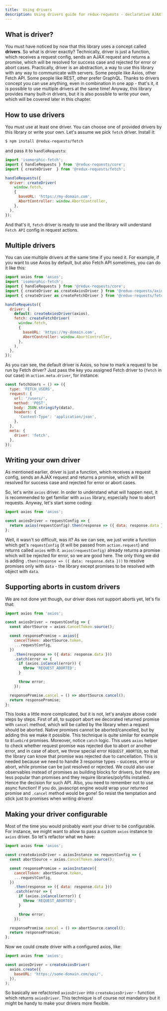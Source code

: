 ```yaml
---
title:  Using drivers
description: Using drivers guide for redux-requests - declarative AJAX requests and automatic network state management for Redux
---
```


## What is driver?

You must have noticed by now that this library uses a concept called **drivers**.
So what is driver exactly? Technically, driver is just a function, which receives a request config,
sends an AJAX request and returns a promise, which will be resolved for success case and
rejected for error or abort cases. Practically, driver is an abstraction, a way to use this library
with any way to communicate with servers. Some people like Axios, other Fetch API. Some people like
REST, other prefer GraphQL. Thanks to drivers concept you can use anything, even in combination in one app -
that's it, it is possible to use multiple drivers at the same time! Anyway, this library
provides many built-in drivers, but it is also possible to write your own, which
will be covered later in this chapter.

## How to use drivers

You must use at least one driver. You can choose one of provided drivers by this library
or write your own. Let's assume we pick `fetch` driver. Install it:
```bash
$ npm install @redux-requests/fetch
```
and pass it to `handleRequests`:
```js
import 'isomorphic-fetch';
import { handleRequests } from '@redux-requests/core';
import { createDriver  } from '@redux-requests/fetch';

handleRequests({
  driver: createDriver(
    window.fetch,
    {
      baseURL: 'https://my-domain.com',
      AbortController: window.AbortController,
    },
  ),
});
```

And that's it, `fetch` driver is ready to use and the library will understand
`Fetch API` config in request actions.

## Multiple drivers

You can use multiple drivers at the same time if you need it. For example, if you want to use Axios by default, but also Fetch API
sometimes, you can do it like this:
```js
import axios from 'axios';
import 'isomorphic-fetch';
import { handleRequests } from '@redux-requests/core';
import { createDriver as createAxiosDriver } from '@redux-requests/axios';
import { createDriver as createFetchDriver } from '@redux-requests/fetch';

handleRequests({
  driver: {
    default: createAxiosDriver(axios),
    fetch: createFetchDriver(
      window.fetch,
      {
        baseURL: 'https://my-domain.com',
        AbortController: window.AbortController,
      },
    ),
  },
});
```

As you can see, the default driver is Axios, so how to mark a request to be run by Fetch driver?
Just pass the key you assigned Fetch driver to (`fetch` in our case) in `action.meta.driver`, for instance:
```js
const fetchUsers = () => ({
  type: 'FETCH_USERS',
  request: {
    url: '/users/',
    method: 'POST',
    body: JSON.stringify(data),
    headers: {
      'Content-Type': 'application/json',
    },
  },
  meta: {
    driver: 'fetch',
  },
});
```

## Writing your own driver

As mentioned earlier, driver is just a function, which receives a request config,
sends an AJAX request and returns a promise, which will be resolved for success case and rejected for error or abort cases.

So, let's write `axios` driver. In order to understand what will happen next, it is recommended
to get familiar with `axios` library, especially how to abort requests. Anyway, let's start some coding:
```js
import axios from 'axios';

const axiosDriver = requestConfig => {
  return axios(requestConfig).then(response => ({ data: response.data }));
};
```

Well, it wasn't so difficult, was it? As we can see, we just wrote a function
which get's `requestConfig` (it will be passed from `action.request`) and returns
called `axios` with it. `axios(requestConfig)` already returns a promise which will
be rejected for error, so we are good here. The only thing we did is adding
`.then(response => ({ data: response.data }))` to resolve promises only with `data` -
the library except promises to be resolved with object with `data`.

## Supporting aborts in custom drivers

We are not done yet though, our driver does not support aborts yet, let's fix that:
```js
import axios from 'axios';

const axiosDriver = requestConfig => {
  const abortSource = axios.CancelToken.source();

  const responsePromise = axios({
    cancelToken: abortSource.token,
    ...requestConfig,
  })
    .then(response => ({ data: response.data }))
    .catch(error => {
      if (axios.isCancel(error)) {
        throw 'REQUEST_ABORTED';
      }

      throw error;
    });

  responsePromise.cancel = () => abortSource.cancel();
  return responsePromise;
};
```

This looks a little more complicated, but it is not, let's analyze above code steps
by steps. First of all, to support abort we decorated returned promise with `cancel`
method, which will be called by the library when a request should be aborted. Native
promises cannot be aborted/cancelled, but by adding this we make it possible. This technique
is quite similar for example to `Bluebird` promises. Moreover, notice `catch` logic.
This uses `axios` helper to check whether request promise was rejected due to abort
or another error, and in case of abort, we throw special error `REQUEST_ABORTED`, so that
the library can know that promise was rejected due to cancellation. This is needed because
we need to handle 3 response types - success, error or abort, while promise can be just
resolved or rejected. We could also use observables instead of promises as building blocks
for drivers, but they are less popular than promises and they require libraries/polyfills installed.
Hence the decision for such API. Also, you need to remember not to use async function!
If you do, javascript engine would wrap your returned promise and `.cancel` method would be gone!
So resist the temptation and stick just to promises when writing drivers!

## Making your driver configurable

Most of the time you would probably want your driver to be configurable. For instance,
we might want to allow to pass a custom `axios` instance to `axios` driver. So let's refactor what we have:
```js
import axios from 'axios';

const createAxiosDriver = axiosInstance => requestConfig => {
  const abortSource = axios.CancelToken.source();

  const responsePromise = axiosInstance({
    cancelToken: abortSource.token,
    ...requestConfig,
  })
    .then(response => ({ data: response.data }))
    .catch(error => {
      if (axios.isCancel(error)) {
        throw 'REQUEST_ABORTED';
      }

      throw error;
    });

  responsePromise.cancel = () => abortSource.cancel();
  return responsePromise;
};
```

Now we could create driver with a configured axios, like:
```js
import axios from 'axios';

const axiosDriver = createAxiosDriver(
  axios.create({
    baseURL: 'https://some-domain.com/api/',
  }),
);
```

So basically we refactored `axiosDriver` into `createAxiosDriver` - function which
returns `axiosDriver`. This technique is of course not mandatory but it might be handy
to make your drivers more flexible.
